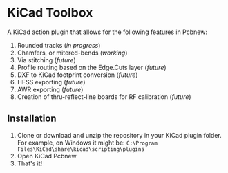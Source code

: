 KiCad Toolbox
=============
A KiCad action plugin that allows for the following features in Pcbnew:

 1.  Rounded tracks (*in progress*)
 2.  Chamfers, or mitered-bends (*working*)
 3.  Via stitching (*future*)
 4.  Profile routing based on the Edge.Cuts layer (*future*)
 5.  DXF to KiCad footprint conversion (*future*)
 6.  HFSS exporting (*future*)
 7.  AWR exporting (*future*)
 8.  Creation of thru-reflect-line boards for RF calibration (*future*)


Installation
------------
1.  Clone or download and unzip the repository in your KiCad plugin folder. For example, on Windows it might be: `C:\Program Files\KiCad\share\kicad\scripting\plugins`
2.  Open KiCad Pcbnew
3.  That's it!
